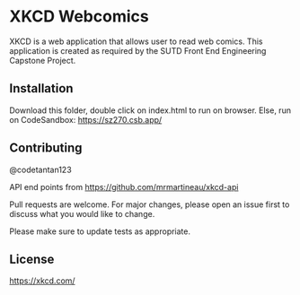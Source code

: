 # XKCD Webcomics

XKCD is a web application that allows user to read web comics. This application is created as required by the SUTD Front End Engineering Capstone Project.


## Installation

Download this folder, double click on index.html to run on browser.
Else, run on CodeSandbox: https://sz270.csb.app/


## Contributing
@codetantan123

API end points from https://github.com/mrmartineau/xkcd-api

Pull requests are welcome. For major changes, please open an issue first to discuss what you would like to change.

Please make sure to update tests as appropriate.


## License
https://xkcd.com/
